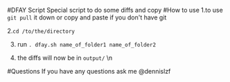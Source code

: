 #DFAY Script
Special script to do some diffs and copy
#How to use
1.to use `git pull` it down or copy and paste if you don't have git

2.`cd /to/the/directory` 

3. run `. dfay.sh name_of_folder1 name_of_folder2`

4. the diffs will now be in `output/` \n 

#Questions
If you have any questions ask me @dennislzf

